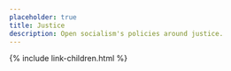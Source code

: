 ```yaml
---
placeholder: true
title: Justice
description: Open socialism's policies around justice.
---
```


{% include link-children.html %}
